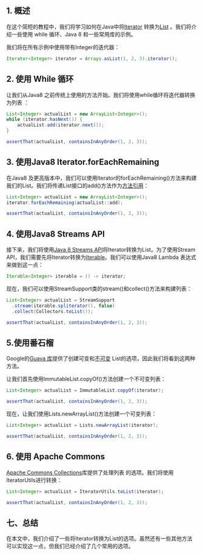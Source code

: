 ## 1. 概述

在这个简短的教程中，我们将学习如何在Java中将[Iterator](https://www.baeldung.com/java-iterator) 转换为[List](https://www.baeldung.com/java-init-list-one-line) 。我们将介绍一些使用 while 循环、Java 8 和一些常用库的示例。

我们将在所有示例中使用带有Integer的迭代器：

```java
Iterator<Integer> iterator = Arrays.asList(1, 2, 3).iterator();

```

## 2. 使用 While 循环

让我们从Java8 之前传统上使用的方法开始。我们将使用while循环将迭代器转换为列表 ：

```java
List<Integer> actualList = new ArrayList<Integer>();
while (iterator.hasNext()) {
    actualList.add(iterator.next());
}

assertThat(actualList, containsInAnyOrder(1, 2, 3));

```

## 3. 使用Java8 Iterator.forEachRemaining

在Java8 及更高版本中，我们可以使用Iterator的forEachRemaining()方法来构建我们的List。我们将传递List接口的add()方法作为[方法引用](https://www.baeldung.com/java-method-references)：

```java
List<Integer> actualList = new ArrayList<Integer>();
iterator.forEachRemaining(actualList::add);

assertThat(actualList, containsInAnyOrder(1, 2, 3));

```

## 4. 使用Java8 Streams API

接下来，我们将使用[Java 8 Streams API](https://www.baeldung.com/java-8-streams)将Iterator转换为List。为了使用Stream API，我们需要先将Iterator转换为[Iterable](https://www.baeldung.com/java-iterable-to-stream)。我们可以使用Java8 Lambda 表达式来做到这一点：

```java
Iterable<Integer> iterable = () -> iterator;

```

现在，我们可以使用StreamSupport类的stream()和collect()方法来构建列表：

```java
List<Integer> actualList = StreamSupport
  .stream(iterable.spliterator(), false)
  .collect(Collectors.toList());

assertThat(actualList, containsInAnyOrder(1, 2, 3));
```

## 5.使用番石榴

Google的[Guava 库](https://www.baeldung.com/guava-lists)提供了创建可变和[不可变](https://www.baeldung.com/java-immutable-object) List的选项，因此我们将看到这两种方法。

让我们首先使用ImmutableList.copyOf()方法创建一个不可变列表：

```java
List<Integer> actualList = ImmutableList.copyOf(iterator);

assertThat(actualList, containsInAnyOrder(1, 2, 3));
```

现在，让我们使用Lists.newArrayList()方法创建一个可变列表：

```java
List<Integer> actualList = Lists.newArrayList(iterator);

assertThat(actualList, containsInAnyOrder(1, 2, 3));
```

## 6. 使用 Apache Commons

[Apache Commons Collections](https://www.baeldung.com/apache-commons-collection-utils)库提供了处理列表 的选项。我们将使用IteratorUtils进行转换：

```java
List<Integer> actualList = IteratorUtils.toList(iterator);

assertThat(actualList, containsInAnyOrder(1, 2, 3));
```

## 七、总结

在本文中，我们介绍了一些将Iterator转换为List的选项。虽然还有一些其他方法可以实现这一点，但我们已经介绍了几个常用的选项。